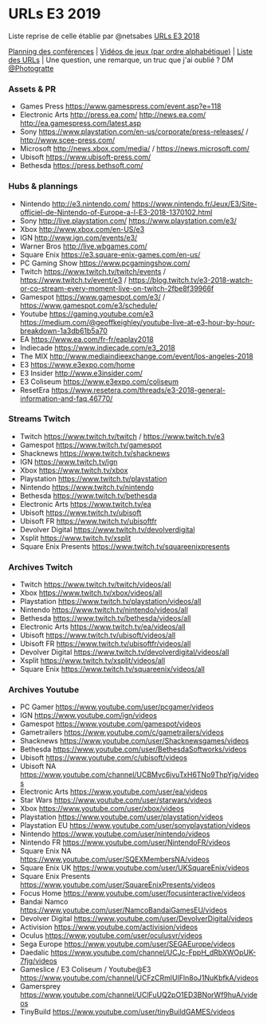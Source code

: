 # URLs E3 2019 

Liste reprise de celle établie par @netsabes [URLs E3 2018](https://gist.github.com/sebasten/967efbaecfb5c140e921ca478d8624e4#file-urlse32018-md)

[Planning des conférences](https://github.com/Photogratte/E3-2019/blob/master/Conf%C3%A9rences_E3_2019.md) | [Vidéos de jeux (par ordre alphabétique)](https://github.com/Photogratte/E3-2019/blob/master/trailersE32019alphasort.md) | [Liste des URLs](https://github.com/Photogratte/E3-2019/blob/master/urlsE32019.md) | Une question, une remarque, un truc que j'ai oublié ? DM [@Photogratte](https://twitter.com/Photogratte)

### Assets & PR
* Games Press https://www.gamespress.com/event.asp?e=118
* Electronic Arts http://press.ea.com/ http://news.ea.com/ http://ea.gamespress.com/latest.asp
* Sony https://www.playstation.com/en-us/corporate/press-releases/ / http://www.scee-press.com/
* Microsoft http://news.xbox.com/media/ / https://news.microsoft.com/
* Ubisoft https://www.ubisoft-press.com/
* Bethesda https://press.bethsoft.com/

### Hubs & plannings

* Nintendo http://e3.nintendo.com/ https://www.nintendo.fr/Jeux/E3/Site-officiel-de-Nintendo-of-Europe-a-l-E3-2018-1370102.html
* Sony http://live.playstation.com/ https://www.playstation.com/e3/
* Xbox http://www.xbox.com/en-US/e3
* IGN http://www.ign.com/events/e3/
* Warner Bros http://live.wbgames.com/
* Square Enix https://e3.square-enix-games.com/en-us/
* PC Gaming Show https://www.pcgamingshow.com/
* Twitch https://www.twitch.tv/twitch/events / https://www.twitch.tv/event/e3 / https://blog.twitch.tv/e3-2018-watch-or-co-stream-every-moment-live-on-twitch-2fbe8f39966f
* Gamespot https://www.gamespot.com/e3/ / https://www.gamespot.com/e3/schedule/
* Youtube https://gaming.youtube.com/e3 https://medium.com/@geoffkeighley/youtube-live-at-e3-hour-by-hour-breakdown-1a3db61b5a70
* EA https://www.ea.com/fr-fr/eaplay2018
* Indiecade https://www.indiecade.com/e3_2018
* The MIX http://www.mediaindieexchange.com/event/los-angeles-2018
* E3 https://www.e3expo.com/home
* E3 Insider http://www.e3insider.com/
* E3 Coliseum https://www.e3expo.com/coliseum
* ResetEra https://www.resetera.com/threads/e3-2018-general-information-and-faq.46770/

### Streams Twitch
* Twitch https://www.twitch.tv/twitch / https://www.twitch.tv/e3
* Gamespot https://www.twitch.tv/gamespot
* Shacknews https://www.twitch.tv/shacknews
* IGN https://www.twitch.tv/ign
* Xbox https://www.twitch.tv/xbox
* Playstation https://www.twitch.tv/playstation
* Nintendo https://www.twitch.tv/nintendo
* Bethesda https://www.twitch.tv/bethesda
* Electronic Arts https://www.twitch.tv/ea
* Ubisoft https://www.twitch.tv/ubisoft
* Ubisoft FR https://www.twitch.tv/ubisoftfr
* Devolver Digital https://www.twitch.tv/devolverdigital
* Xsplit https://www.twitch.tv/xsplit
* Square Enix Presents https://www.twitch.tv/squareenixpresents

### Archives Twitch
* Twitch https://www.twitch.tv/twitch/videos/all
* Xbox https://www.twitch.tv/xbox/videos/all
* Playstation https://www.twitch.tv/playstation/videos/all
* Nintendo https://www.twitch.tv/nintendo/videos/all
* Bethesda https://www.twitch.tv/bethesda/videos/all
* Electronic Arts https://www.twitch.tv/ea/videos/all
* Ubisoft https://www.twitch.tv/ubisoft/videos/all
* Ubisoft FR https://www.twitch.tv/ubisoftfr/videos/all
* Devolver Digital https://www.twitch.tv/devolverdigital/videos/all
* Xsplit https://www.twitch.tv/xsplit/videos/all
* Square Enix https://www.twitch.tv/squareenix/videos/all

### Archives Youtube
* PC Gamer https://www.youtube.com/user/pcgamer/videos
* IGN https://www.youtube.com/ign/videos
* Gamespot https://www.youtube.com/gamespot/videos
* Gametrailers https://www.youtube.com/c/gametrailers/videos
* Shacknews https://www.youtube.com/user/Shacknewsgames/videos
* Bethesda https://www.youtube.com/user/BethesdaSoftworks/videos
* Ubisoft https://www.youtube.com/c/ubisoft/videos
* Ubisoft NA https://www.youtube.com/channel/UCBMvc6jvuTxH6TNo9ThpYjg/videos
* Electronic Arts https://www.youtube.com/user/ea/videos
* Star Wars https://www.youtube.com/user/starwars/videos
* Xbox https://www.youtube.com/user/xbox/videos
* Playstation https://www.youtube.com/user/playstation/videos
* Playstation EU https://www.youtube.com/user/sonyplaystation/videos
* Nintendo https://www.youtube.com/user/nintendo/videos
* Nintendo FR https://www.youtube.com/user/NintendoFR/videos
* Square Enix NA https://www.youtube.com/user/SQEXMembersNA/videos
* Square Enix UK https://www.youtube.com/user/UKSquareEnix/videos
* Square Enix Presents https://www.youtube.com/user/SquareEnixPresents/videos
* Focus Home https://www.youtube.com/user/focusinteractive/videos
* Bandai Namco https://www.youtube.com/user/NamcoBandaiGamesEU/videos
* Devolver Digital https://www.youtube.com/user/DevolverDigital/videos
* Activision https://www.youtube.com/activision/videos
* Oculus https://www.youtube.com/user/oculusvr/videos
* Sega Europe https://www.youtube.com/user/SEGAEurope/videos
* Daedalic https://www.youtube.com/channel/UCJc-FppH_dRbXWOpUK-7fjg/videos
* Gameslice / E3 Coliseum / Youtube@E3 https://www.youtube.com/channel/UCFzCRmlUIFln8oJ1NuKbfkA/videos
* Gamersprey https://www.youtube.com/channel/UClFuUQ2pO1ED3BNorWf9huA/videos
* TinyBuild https://www.youtube.com/user/tinyBuildGAMES/videos

